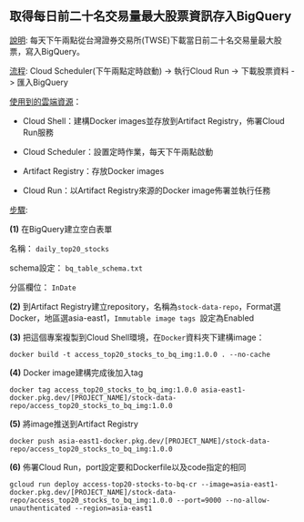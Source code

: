 ## 取得每日前二十名交易量最大股票資訊存入BigQuery  ##

<ins>說明</ins>: 每天下午兩點從台灣證券交易所(TWSE)下載當日前二十名交易量最大股票，寫入BigQuery。

<ins>流程</ins>: Cloud Scheduler(下午兩點定時啟動) -> 執行Cloud Run -> 下載股票資料 -> 匯入BigQuery

<ins>使用到的雲端資源</ins>： 
 
 - Cloud Shell：建構Docker images並存放到Artifact Registry，佈署Cloud Run服務

 - Cloud Scheduler：設置定時作業，每天下午兩點啟動

 - Artifact Registry：存放Docker images

 - Cloud Run：以Artifact Registry來源的Docker image佈署並執行任務

<ins>步驟</ins>: 

 **(1)** 在BigQuery建立空白表單

   名稱： `daily_top20_stocks`

   schema設定： `bq_table_schema.txt`

   分區欄位： `InDate`

 **(2)** 到Artifact Registry建立repository，名稱為`stock-data-repo`，Format選Docker，地區選asia-east1，`Immutable image tags
 `設定為Enabled

 **(3)** 把這個專案複製到Cloud Shell環境，在`Docker`資料夾下建構image：

 ```
 docker build -t access_top20_stocks_to_bq_img:1.0.0 . --no-cache
 ```

 **(4)** Docker image建構完成後加入tag

 ```
 docker tag access_top20_stocks_to_bq_img:1.0.0 asia-east1-docker.pkg.dev/[PROJECT_NAME]/stock-data-repo/access_top20_stocks_to_bq_img:1.0.0
 ```

 **(5)** 將image推送到Artifact Registry

 ```
 docker push asia-east1-docker.pkg.dev/[PROJECT_NAME]/stock-data-repo/access_top20_stocks_to_bq_img:1.0.0
 ```

 **(6)** 佈署Cloud Run，port設定要和Dockerfile以及code指定的相同

 ```
 gcloud run deploy access-top20-stocks-to-bq-cr --image=asia-east1-docker.pkg.dev/[PROJECT_NAME]/stock-data-repo/access_top20_stocks_to_bq_img:1.0.0 --port=9000 --no-allow-unauthenticated --region=asia-east1
 ```






